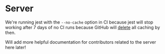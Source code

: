 # Server

We're running jest with the `--no-cache` option in CI because jest will stop working after 7 days of no
CI runs because GitHub will [delete](https://docs.github.com/en/actions/using-workflows/caching-dependencies-to-speed-up-workflows#usage-limits-and-eviction-policy) all caching by then.

Will add more helpful documentation for contributors related to the server here later!
